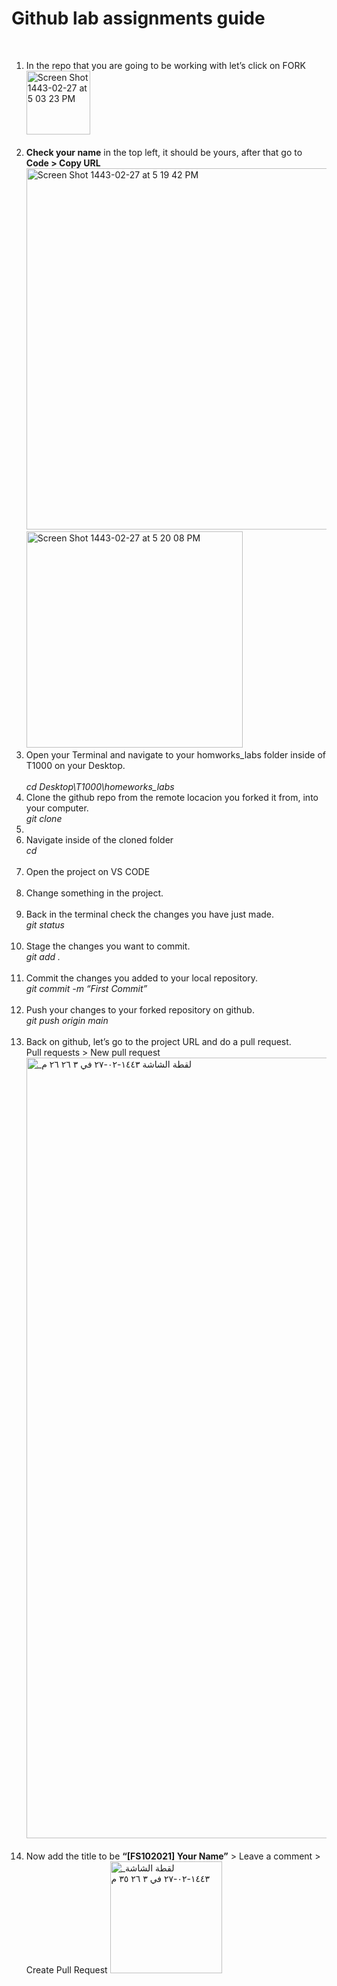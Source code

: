 <h1>
Github lab assignments guide
</h1>
<br>
<ol>
  <li>In the repo that you are going to be working with let’s click on FORK
    <br>
<img width="102" alt="Screen Shot 1443-02-27 at 5 03 23 PM" src="https://user-images.githubusercontent.com/63668672/135865423-d1f70715-f2e8-415f-9afb-8752049492f0.png"></li>

<br>
<li><strong>Check your name</strong> in the top left, it should be yours, after that go to <strong>Code > Copy URL</strong>
  <br>
<img width="578" alt="Screen Shot 1443-02-27 at 5 19 42 PM" src="https://user-images.githubusercontent.com/63668672/135868068-c1f5af71-33e0-4be9-a209-857a2ff9e3fa.png">

<br>
<img width="346" alt="Screen Shot 1443-02-27 at 5 20 08 PM" src="https://user-images.githubusercontent.com/63668672/135868137-3dedaa4f-3cbd-453d-a02d-31877fc749a3.png"></li>
  
<li>Open your Terminal and navigate to your homworks_labs folder inside of T1000 on your Desktop.</li>

<br>
<em>cd Desktop\T1000\homeworks_labs</em>
<br></li>
<li>Clone the github repo from the remote locacion you forked it from, into your computer.

 <br>
<em>git clone</em> <strong><paste url from the clipboard></strong>
   <br>
 <li/>

<br>
<li>Navigate inside of the cloned folder
<br>
<em>cd</em> <strong><name of cloned folder></strong></li>
<br>
<li>Open the project on VS CODE</li>

  <br>
<li>Change something in the project.</li>

  <br>
<li>Back in the terminal check the changes you have just made.
<br>
  <em>git status</em></li>
<br>
  <li>Stage the changes you want to commit.
<br>
  <em>git add .</em></li>
<br>
  <li>Commit the changes you added to your local repository.
<br>
  <em>git commit -m “First Commit”</em></li>
<br>
  <li>Push your changes to your forked repository on github.
<br>
  <em>git push origin main</em></li>
<br>
  <li>Back on github, let’s go to the project URL and do a pull request.
<br>
  Pull requests > New pull request
<img width="1249" alt="_لقطة الشاشة ١٤٤٣-٠٢-٢٧ في ٣ ٢٦ ٢٦ م" src="https://user-images.githubusercontent.com/63668672/135867623-43aa65f9-6c5a-41d6-b463-4b1f6fdfae61.png">
</li>
<br>
<li>Now add the title to be <strong>“[FS102021]  Your Name”</strong> > Leave a comment > Create Pull Request
<img width="179" alt="_لقطة الشاشة ١٤٤٣-٠٢-٢٧ في ٣ ٢٦ ٣٥ م" src="https://user-images.githubusercontent.com/63668672/135867567-95e9c124-516b-492b-a45e-1ba573a9bdef.png"></li>

</ol>
